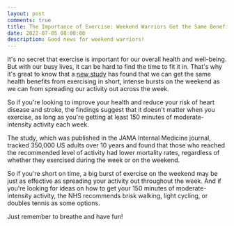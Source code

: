 ```yaml
---
layout: post
comments: true
title: The Importance of Exercise: Weekend Warriors Get the Same Benefits as Those Who Spread Their Activity Out Across the Week
date: 2022-07-05 08:00:00
description: Good news for weekend warriors!
---
```

It's no secret that exercise is important for our overall health and well-being. But with our busy lives, it can be hard to find the time to fit it in. That's why it's great to know that a [new study](https://www.bbc.com/news/health-62040665) has found that we can get the same health benefits from exercising in short, intense bursts on the weekend as we can from spreading our activity out across the week.

So if you're looking to improve your health and reduce your risk of heart disease and stroke, the findings suggest that it doesn't matter when you exercise, as long as you're getting at least 150 minutes of moderate-intensity activity each week.

The study, which was published in the JAMA Internal Medicine journal, tracked 350,000 US adults over 10 years and found that those who reached the recommended level of activity had lower mortality rates, regardless of whether they exercised during the week or on the weekend.

So if you're short on time, a big burst of exercise on the weekend may be just as effective as spreading your activity out throughout the week. And if you're looking for ideas on how to get your 150 minutes of moderate-intensity activity, the NHS recommends brisk walking, light cycling, or doubles tennis as some options.

Just remember to breathe and have fun!
